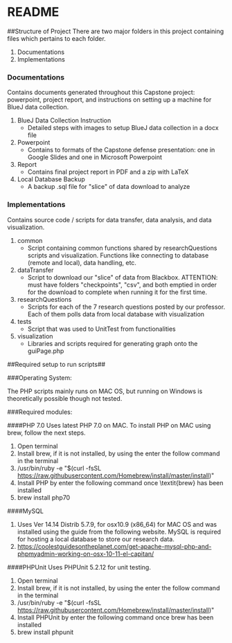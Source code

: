 # README #

##Structure of Project
There are two major folders in this project containing files which pertains to each folder.

1. Documentations
2. Implementations

### Documentations

Contains documents generated throughout this Capstone project: powerpoint, project report, and instructions on setting up a machine for BlueJ data collection.

1. BlueJ Data Collection Instruction
   * Detailed steps with images to setup BlueJ data collection in a docx file
2. Powerpoint 
   * Contains to formats of the Capstone defense presentation: one in Google Slides and one in Microsoft Powerpoint
3. Report 
   * Contains final project report in PDF and a zip with LaTeX
4. Local Database Backup
   * A backup .sql file for "slice" of data download to analyze

### Implementations

Contains source code / scripts for data transfer, data analysis, and data visualization.

1. common
   * Script containing common functions shared by researchQuestions scripts and visualization. Functions like connecting to database (remote and local), data handling, etc.
2. dataTransfer 
   * Script to download our "slice" of data from Blackbox. ATTENTION: must have folders "checkpoints", "csv", and both emptied in order for the download to complete when running it for the first time.
3. researchQuestions
   * Scripts for each of the 7 research questions posted by our professor. Each of them polls data from local database with visualization
4. tests
   * Script that was used to UnitTest from functionalities
5. visualization
   * Libraries and scripts required for generating graph onto the guiPage.php

##Required setup to run scripts##

###Operating System:

The PHP scripts mainly runs on MAC OS, but running on Windows is theoretically possible though not tested. 

###Required modules:

####PHP 7.0
Uses latest PHP 7.0 on MAC. To install PHP on MAC using brew, follow the next steps.

1. Open terminal
2. Install brew, if it is not installed, by using the enter the follow command in the terminal
3. /usr/bin/ruby -e "$(curl -fsSL https://raw.githubusercontent.com/Homebrew/install/master/install)"
4. Install PHP by enter the following command once \textit{brew} has been installed
5. brew install php70

####MySQL
1. Uses Ver 14.14 Distrib 5.7.9, for osx10.9 (x86_64) for MAC OS and was installed using the guide from the following website. MySQL is required for hosting a local database to store our research data. 
2. https://coolestguidesontheplanet.com/get-apache-mysql-php-and-phpmyadmin-working-on-osx-10-11-el-capitan/

####PHPUnit
Uses PHPUnit 5.2.12 for unit testing.

1. Open terminal
2. Install brew, if it is not installed, by using the enter the follow command in the terminal
3. /usr/bin/ruby -e "\$(curl -fsSL https://raw.githubusercontent.com/Homebrew/install/master/install)"
4. Install PHPUnit by enter the following command once brew has been installed
5. brew install phpunit

